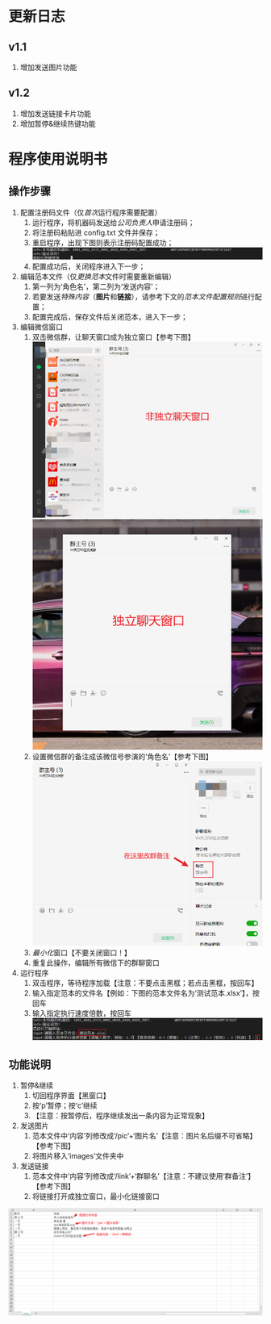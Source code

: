 # 更新日志

## v1.1

1. 增加发送图片功能

## v1.2

1. 增加发送链接卡片功能
2. 增加暂停&继续热键功能

# 程序使用说明书

## 操作步骤

1. 配置注册码文件（仅*首次*运行程序需要配置）
   1. 运行程序，将机器码发送给*公司负责人*申请注册码；
   2. 将注册码粘贴进 config.txt 文件并保存；
   3. 重启程序，出现下图则表示注册码配置成功；![验证成功.png](images/验证成功.png "验证成功")
   4. 配置成功后，关闭程序进入下一步；
2. 编辑范本文件（仅*更换范本*文件时需要重新编辑）
   1. 第一列为‘角色名’，第二列为‘发送内容’；
   2. 若要发送*特殊内容*（**图片**和**链接**），请参考下文的*范本文件配置规则*进行配置；
   3. 配置完成后，保存文件后关闭范本，进入下一步；
3. 编辑微信窗口
   1. 双击微信群，让聊天窗口成为独立窗口【参考下图】![非独立聊天窗口](images/非独立聊天窗口.png "非独立聊天窗口") ![独立聊天窗口](images/独立聊天窗口.png "独立聊天窗口")
   2. 设置微信群的备注成该微信号参演的‘角色名’【参考下图】![改群备注](images/改群备注.png "改群备注")
   3. *最小化*窗口【不要关闭窗口！】
   4. 重复此操作，编辑所有微信下的群聊窗口
4. 运行程序
   1. 双击程序，等待程序加载【注意：不要点击黑框；若点击黑框，按回车】
   2. 输入指定范本的文件名【例如：下图的范本文件名为‘测试范本.xlsx’】，按回车
   3. 输入指定执行速度倍数，按回车![运行参数](images/运行参数.png "运行参数")

## 功能说明

1. 暂停&继续
   1. 切回程序界面【黑窗口】
   2. 按‘p’暂停；按‘c’继续
   3. 【注意：按暂停后，程序继续发出一条内容为正常现象】
2. 发送图片
   1. 范本文件中‘内容’列修改成‘/pic’+‘图片名’【注意：图片名后缀不可省略】【参考下图】
   2. 将图片移入‘images’文件夹中
3. 发送链接
   1. 范本文件中‘内容’列修改成‘/link’+‘群聊名’【注意：不建议使用‘群备注’】【参考下图】
   2. 将链接打开成独立窗口，最小化链接窗口

![范本样例](images/范本样例.png "范本样例")
